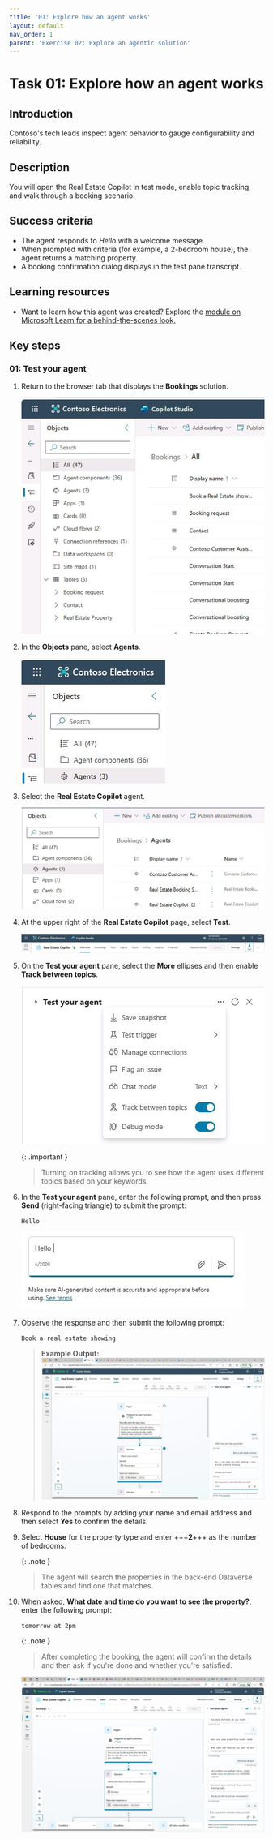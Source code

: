 ```yaml
---
title: '01: Explore how an agent works'
layout: default
nav_order: 1
parent: 'Exercise 02: Explore an agentic solution'
---
```


# Task 01: Explore how an agent works

## Introduction 
Contoso's tech leads inspect agent behavior to gauge configurability and reliability. 
 
## Description 
You will open the Real Estate Copilot in test mode, enable topic tracking, and walk through a booking scenario. 

## Success criteria 
- The agent responds to *Hello* with a welcome message. 
- When prompted with criteria (for example, a 2-bedroom house), the agent returns a matching property. 
- A booking confirmation dialog displays in the test pane transcript. 

## Learning resources
- Want to learn how this agent was created? Explore the <a href="https://learn.microsoft.com/en-us/training/modules/manage-power-virtual-agents-topics/" target="_blank" rel="noopener noreferrer">
  module on Microsoft Learn for a behind-the-scenes look. 
</a>

## Key steps

### 01: Test your agent

1. Return to the browser tab that displays the **Bookings** solution. 

	![ypsjrrs6.jpg](../../media/ypsjrrs6.jpg)

1. In the **Objects** pane, select **Agents**.  

    ![dsccxdry.jpg](../../media/dsccxdry.jpg)

1. Select the **Real Estate Copilot** agent. 
 
    ![o1hpi3pr.jpg](../../media/o1hpi3pr.jpg)
 
1. At the upper right of the **Real Estate Copilot** page, select **Test**. 
 
 	![ausol6mn.jpg](../../media/ausol6mn.jpg) 
 
1. On the **Test your agent** pane, select the **More** ellipses and then enable **Track between topics**. 

    ![jhdsrtwf.jpg](../../media/jhdsrtwf.jpg)

    {: .important }
    >  Turning on tracking allows you to see how the agent uses different topics based on your keywords. 
 
1. In the **Test your agent** pane, enter the following prompt, and then press **Send** (right-facing triangle) to submit the prompt:  

    ```
    Hello 
    ``` 

    ![zxausl96.jpg](../../media/zxausl96.jpg)

1. Observe the response and then submit the following prompt: 

    ```
    Book a real estate showing 
    ``` 
 
    > **Example Output:** 
    > ![sx1je5s1.jpg](../../media/sx1je5s1.jpg) 
 
1. Respond to the prompts by adding your name and email address and then select **Yes** to confirm the details. 

1. Select **House** for the property type and enter +++**2**+++ as the number of bedrooms. 

    {: .note }
    > The agent will search the properties in the back-end Dataverse tables and find one that matches. 

1. When asked, **What date and time do you want to see the property?**, enter the following prompt: 

    ```
    tomorrow at 2pm 
    ``` 

    {: .note }
    > After completing the booking, the agent will confirm the details and then ask if you're done and whether you're satisfied. 

	![oov4gs79.jpg](../../media/oov4gs79.jpg)
